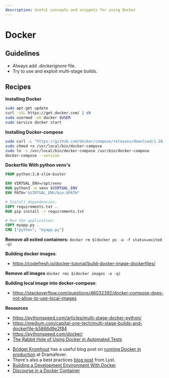 ```yaml
---
description: Useful concepts and snippets for using Docker
---
```


# Docker



## Guidelines

- Always add *.dockerignore* file.
- Try to use and exploit multi-stage builds.



## Recipes

**Installing Docker**

```bash
sudo apt-get update
curl -sSL https://get.docker.com/ | sh
sudo usermod -aG docker $USER
sudo service docker start
```

**Installing Docker-compose**

```bash
sudo curl -L "https://github.com/docker/compose/releases/download/1.26.2/docker-compose-$(uname -s)-$(uname -m)" -o /usr/local/bin/docker-compose
sudo chmod +x /usr/local/bin/docker-compose
sudo ln -s /usr/local/bin/docker-compose /usr/bin/docker-compose
docker-compose --version
```

**Dockerfile With python venv's**

```dockerfile
FROM python:3.8-slim-buster

ENV VIRTUAL_ENV=/opt/venv
RUN python3 -m venv $VIRTUAL_ENV
ENV PATH="$VIRTUAL_ENV/bin:$PATH"

# Install dependencies:
COPY requirements.txt .
RUN pip install -r requirements.txt

# Run the application:
COPY myapp.py .
CMD ["python", "myapp.py"]
```

**Remove all exited containers:**
`docker rm $(docker ps -a -f status=exited -q)`

**Building docker images**: 

- https://codefresh.io/docker-tutorial/build-docker-image-dockerfiles/

**Remove all images**
`docker rmi $(docker images -a -q)`

**Building local image into docker-compose**: 

- https://stackoverflow.com/questions/46032392/docker-compose-does-not-allow-to-use-local-images

**Resources**

- https://pythonspeed.com/articles/multi-stage-docker-python/
- https://medium.com/capital-one-tech/multi-stage-builds-and-dockerfile-b5866d9e2f84
- https://pythonspeed.com/docker/
- [The Rabbit Hole of Using Docker in Automated Tests](http://gregoryszorc.com/blog/2014/10/16/the-rabbit-hole-of-using-docker-in-automated-tests/)
* [Bridget Kromhout](https://twitter.com/bridgetkromhout) has a useful blog post on [running Docker in production](http://sysadvent.blogspot.co.uk/2014/12/day-1-docker-in-production-reality-not.html) at Dramafever.
* There's also a best practices [blog post](http://developers.lyst.com/devops/2014/12/08/docker/) from Lyst.
* [Building a Development Environment With Docker](https://tersesystems.com/2013/11/20/building-a-development-environment-with-docker/)
* [Discourse in a Docker Container](https://samsaffron.com/archive/2013/11/07/discourse-in-a-docker-container)